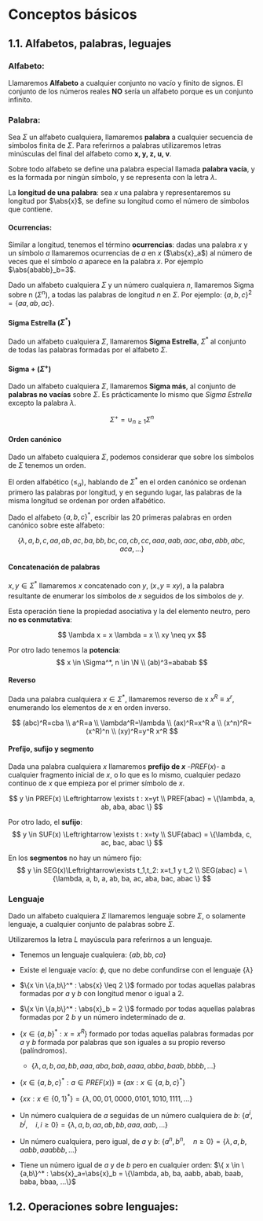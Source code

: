 # Conceptos básicos

## 1.1. Alfabetos, palabras, leguajes

### Alfabeto:
Llamaremos **Alfabeto** a cualquier conjunto no vacío y finito de signos. El conjunto de los números reales **NO** sería un alfabeto porque es un conjunto infinito. 

### Palabra:
Sea $\Sigma$ un alfabeto cualquiera, llamaremos **palabra** a cualquier secuencia de símbolos finita de $\Sigma$. Para referirnos a palabras utilizaremos letras minúsculas del final del alfabeto como **x, y, z, u, v**.

Sobre todo alfabeto se define una palabra especial llamada **palabra vacía**, y es la formada por ningún símbolo, y se representa con la letra $\lambda$.

La **longitud de una palabra**: sea $x$ una palabra y representaremos su longitud por $\abs{x}$, se define su longitud como el número de símbolos que contiene.

#### Ocurrencias:
Similar a longitud, tenemos el término **ocurrencias**: dadas una palabra $x$ y un símbolo $a$ llamaremos ocurrencias de $a$ en $x$ ($\abs{x}_a$) al número de veces que el símbolo $a$ aparece en la palabra $x$. Por ejemplo $\abs{ababb}_b=3$.

Dado un alfabeto cualquiera $\Sigma$ y un número cualquiera $n$, llamaremos Sigma sobre n ($\Sigma^n$),  a todas las palabras de longitud $n$ en $\Sigma$. Por ejemplo: $\{a, b, c\}^2=\{aa, ab, ac\}$.

#### Sigma Estrella ($\Sigma^*$)
Dado un alfabeto cualquiera $\Sigma$, llamaremos **Sigma Estrella**, $\Sigma^*$ al conjunto de todas las palabras formadas por el alfabeto $\Sigma$.

#### Sigma + ($\Sigma^+$)
Dado un alfabeto cualquiera $\Sigma$, llamaremos **Sigma más**, al conjunto de **palabras no vacías** sobre $\Sigma$. Es prácticamente lo mismo que *Sigma Estrella* excepto la palabra $\lambda$.

$$
\Sigma^+=\cup_{n\geq 1}\Sigma^n
$$

#### Orden canónico
Dado un alfabeto cualquiera $\Sigma$, podemos considerar que sobre los símbolos de $\Sigma$ tenemos un orden.

El orden alfabético ($\leq_\alpha$), hablando de $\Sigma^*$ en el orden canónico se ordenan primero las palabras por longitud, y en segundo lugar, las palabras de la misma longitud se ordenan por orden alfabético.

Dado el alfabeto $\{a, b, c\}^*$, escribir las 20 primeras palabras en orden canónico sobre este alfabeto:

$$
\{ \lambda, a, b, c, aa, ab, ac, ba, bb, bc, ca, cb, cc, aaa, aab, aac, aba, abb, abc, aca,...\}
$$

#### Concatenación de palabras
$x, y \in \Sigma^*$ llamaremos $x$ concatenado con $y$,  ($x_{\circ}y\equiv xy$), a la palabra resultante de enumerar los símbolos de $x$ seguidos de los símbolos de $y$.

Esta operación tiene la propiedad asociativa y la del elemento neutro, pero **no es conmutativa**:

$$
\lambda x = x \lambda = x
\\
xy \neq yx
$$

Por otro lado tenemos la **potencia**: 
$$
x \in \Sigma^*, n \in \N 
\\
(ab)^3=ababab
$$

#### Reverso
Dada una palabra cualquiera $x \in \Sigma^*$, llamaremos reverso de x $x^R \equiv x^r$, enumerando los elementos de $x$ en orden inverso.

$$
(abc)^R=cba
\\
a^R=a
\\
\lambda^R=\lambda
\\
(ax)^R=x^R a
\\
(x^n)^R=(x^R)^n
\\
(xy)^R=y^R x^R
$$

#### Prefijo, sufijo y segmento
Dada una palabra cualquiera $x$ llamaremos **prefijo de $x$** -$PREF(x)$- a cualquier fragmento inicial de $x$, o lo que es lo mismo, cualquier pedazo continuo de $x$ que empieza por el primer símbolo de $x$.

$$
y \in PREF(x) \Leftrightarrow \exists t : x=yt
\\
PREF(abac) = \{\lambda, a, ab, aba, abac \}
$$

Por otro lado, el **sufijo**:
$$
y \in SUF(x) \Leftrightarrow \exists t : x=ty
\\
SUF(abac) = \{\lambda, c, ac, bac, abac \}
$$

En los **segmentos** no hay un número fijo:
$$
y \in SEG(x)\Leftrightarrow\exists t_1,t_2: x=t_1 y t_2
\\
SEG(abac) = \{\lambda, a, b, a, ab, ba, ac, aba, bac, abac \}
$$

### Lenguaje
Dado un alfabeto cualquiera $\Sigma$ llamaremos lenguaje sobre $\Sigma$, o solamente lenguaje, a cualquier conjunto de palabras sobre $\Sigma$.

Utilizaremos la letra $L$ mayúscula para referirnos a un lenguaje.

* Tenemos un lenguaje cualquiera: $\{ab, bb, ca\}$
* Existe el lenguaje vacío: $\phi$, que no debe confundirse con el lenguaje $\{\lambda \}$
* $\{x \in \{a,b\}^* : \abs{x} \leq 2 \}$ formado por todas aquellas palabras formadas por $a$ y $b$ con longitud menor o igual a 2.
* $\{x \in \{a,b\}^* : \abs{x}_b = 2 \}$ formado por todas aquellas palabras formadas por 2 $b$ y un número indeterminado de $a$.
* $\{x \in \{a,b\}^* : x=x^R \}$ formado por todas aquellas palabras formadas por $a$ y $b$ formada por palabras que son iguales a su propio reverso (palíndromos).
    * $\{\lambda, a, b, aa, bb, aaa, aba, bab, aaaa, abba, baab, bbbb, ...\}$


* $\{x \in \{a,b,c\}^*:a \in PREF(x)\} \equiv \{ax : x \in \{a,b,c\}^*\}$
* $\{xx : x \in \{0,1\}^*\} = \{ \lambda, 00, 01, 0000, 0101, 1010, 1111,...\}$
* Un número cualquiera de $a$ seguidas de un número cualquiera de $b$: $\{a^i, b^j, \quad i,i \geq 0 \} = \{ \lambda, a, b, aa, ab, bb, aaa, aab, ... \}$
* Un número cualquiera, pero igual, de $a$ y $b$: $\{a^n, b^n, \quad n \geq 0 \} = \{ \lambda, a, b, aabb, aaabbb, ...\}$

* Tiene un número igual de $a$ y de $b$ pero en cualquier orden: $\{ x \in \{a,b\}^* : \abs{x}_a=\abs{x}_b = \{\lambda, ab, ba, aabb, abab, baab, baba, bbaa, ...\}$ 

## 1.2. Operaciones sobre lenguajes:
